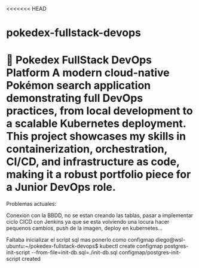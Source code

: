 <<<<<<< HEAD
# pokedex-fullstack-devops
🐳 Pokedex FullStack DevOps Platform  A modern cloud-native Pokémon search application demonstrating full DevOps practices, from local development to a scalable Kubernetes deployment. This project showcases my skills in containerization, orchestration, CI/CD, and infrastructure as code, making it a robust portfolio piece for a Junior DevOps role. 
=======

Problemas actuales:

Conexion con la BBDD, no se estan creando las tablas, pasar a implementar ciclo CICD con Jenkins ya que se esta volviendo una locura hacer pequenos cambios, push de la imagen, deploy en kubernetes...


Faltaba inicializar el script sql mas ponerlo como configmap
diego@wsl-ubuntu:~/pokedex-fullstack-devops$ kubectl create configmap postgres-init-script --from-file=init-db.sql=./init-db.sql
configmap/postgres-init-script created